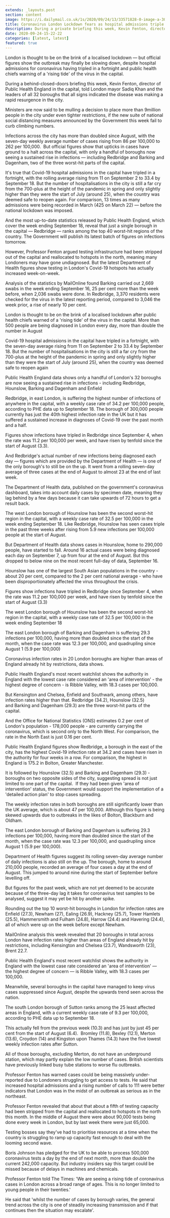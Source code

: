 ```yaml
---
extends: _layouts.post
section: content
image: https://i.dailymail.co.uk/1s/2020/09/24/13/33571828-0-image-a-30_1600952130714.jpg 
title: Coronavirus London Lockdown fears as hospital admissions triple 
description: During a private briefing this week, Kevin Fenton, director of Public Health England in London, told Sadiq Khan that all signs indicated the disease was making a  resurgence in the capital. 
date: 2020-09-24-15-22-22 
categories: [latest, latest] 
featured: true 
--- 
```

London is thought to be on the brink of a localised lockdown — but official figures show the outbreak may finally be slowing down, despite hospital admissions for coronavirus having tripled in a fortnight and public health chiefs warning of a 'rising tide' of the virus in the capital. 

During a behind-closed-doors briefing this week, Kevin Fenton, director of Public Health England in the capital, told London mayor Sadiq Khan and the leaders of all 32 boroughs that all signs indicated the disease was making a rapid resurgence in the city.

Ministers are now said to be mulling a decision to place more than 9million people in the city under even tighter restrictions, if the new suite of national social distancing measures announced by the Government this week fail to curb climbing numbers. 

Infections across the city has more than doubled since August, with the seven-day weekly average number of cases rising from 86 per 100,000 to 262 per 100,000.  But official figures show that upticks in cases have ground to a halt across the capital, with only a handful of boroughs now seeing a sustained rise in infections — including Redbridge and Barking and Dagenham, two of the three worst-hit parts of the capital. 

It's true that Covid-19 hospital admissions in the capital have tripled in a fortnight, with the rolling average rising from 11 on September 2 to 33.4 by September 18. But the number of hospitalisations in the city is still a far cry from the 700-plus at the height of the pandemic in spring and only slightly higher than they were the start of July (around 25), when the country was deemed safe to reopen again. For comparison, 13 times as many admissions were being recorded in March (425 on March 22) — before the national lockdown was imposed.

And the most up-to-date statistics released by Public Health England, which cover the week ending September 18, reveal that just a single borough in the capital — Redbridge — ranks among the top 40 worst-hit regions of the country. The Government will publish its latest batch of figures on infections tomorrow.

However, Professor Fenton argued testing infrastructure had been stripped out of the capital and reallocated to hotspots in the north, meaning many Londoners may have gone undiagnosed. But the latest Department of Health figures show testing in London's Covid-19 hotspots has actually increased week-on-week.

Analysis of the statistics by MailOnline found Barking carried out 2,669 swabs in the week ending September 16, 25 per cent more than the week before, when 2,036 swabs were done. In Redbridge, 3,370 residents were checked for the virus in the latest reporting period, compared to 3,046 the week prior, a rise of nearly 10 per cent. 

London is thought to be on the brink of a localised lockdown after public health chiefs warned of a 'rising tide' of the virus in the capital. More than 500 people are being diagnosed in London every day, more than double the number in August

Covid-19 hospital admissions in the capital have tripled in a fortnight, with the seven-day average rising from 11 on September 2 to 33.4 by September 18. But the number of hospitalisations in the city is still a far cry from the 700-plus at the height of the pandemic in spring and only slightly higher than they were the start of July (around 25), when the country was deemed safe to reopen again

Public Health England data shows only a handful of London's 32 boroughs are now seeing a sustained rise in infections - including Redbridge, Hounslow, Barking and Dagenham and Enfield

Redbridge, in east London, is suffering the highest number of infections of anywhere in the capital, with a weekly case rate of 34.2 per 100,000 people, according to PHE data up to September 18. The borough of 300,000 people currently has just the 40th highest infection rate in the UK but it has suffered a sustained increase in diagnoses of Covid-19 over the past month and a half.

Figures show infections have tripled in Redbridge since September 4, when the rate was 11.2 per 100,000 per week, and have risen by tenfold since the start of August (3.3).

And Redbridge's actual number of new infections being diagnosed each day — figures which are provided by the Department of Health — is one of the only borough's to still be on the up. It went from a rolling seven-day average of three cases at the end of August to almost 23 at the end of last week. 

The Department of Health data, published on the government's coronavirus dashboard, takes into account daily cases by specimen date, meaning they lag behind by a few days because it can take upwards of 72 hours to get a result back. 

The west London borough of Hounslow has been the second worst-hit region in the capital, with a weekly case rate of 32.5 per 100,000 in the week ending September 18. Like Redbridge, Hounslow has seen cases triple in the past three weeks after rising from 5.9 new infections per 100,000 people at the start of August.

But Department of Health data shows cases in Hounslow, home to 290,000 people, have started to fall. Around 16 actual cases were being diagnosed each day on September 7, up from four at the end of August. But this dropped to below nine on the most recent full-day of data, September 16.

Hounslow has one of the largest South Asian populations in the country - about 20 per cent, compared to the 2 per cent national average - who have been disproportionately affected the virus throughout the crisis.

Figures show infections have tripled in Redbridge since September 4, when the rate was 11.2 per 100,000 per week, and have risen by tenfold since the start of August (3.3)

The west London borough of Hounslow has been the second worst-hit region in the capital, with a weekly case rate of 32.5 per 100,000 in the week ending September 18

The east London borough of Barking and Dagenham is suffering 29.3 infections per 100,000, having more than doubled since the start of the month, when the case rate was 12.3 per 100,000, and quadrupling since August 1 (5.9 per 100,000)

Coronavirus infection rates in 20 London boroughs are higher than areas of England already hit by restrictions, data shows.

Public Health England's most recent watchlist shows the authority in England with the lowest case rate considered an 'area of intervention' - the highest degree of concern - is Ribble Valley, with 18.3 cases per 100,000.

But Kensington and Chelsea, Enfield and Southwark, among others, have infection rates higher than that. Redbridge (34.2), Hounslow (32.5) and Barking and Dagenham (29.3) are the three worst-hit parts of the capital. 

And the Office for National Statistics (ONS) estimates 0.2 per cent of London's population - 178,000 people - are currently carrying the coronavirus, which is second only to the North West. For comparison, the rate in the North East is just 0.16 per cent.   

Public Health England figures show Redbridge, a borough in the east of the city, has the highest Covid-19 infection rate at 34.2 and cases have risen in the authority for four weeks in a row. For comparison, the highest in England is 175.2 in Bolton, Greater Manchester. 

It is followed by Hounslow (32.5) and Barking and Dagenham (29.3) - boroughs on two opposite sides of the city, suggesting spread is not just limited to one part of the capital.  If they had been given 'area of intervention' status, the Government would support the implementation of a 'detailed action plan' to stop cases spreading. 

The weekly infection rates in both boroughs are still significantly lower than the UK average, which is about 47 per 100,000. Although this figure is being skewed upwards due to outbreaks in the likes of Bolton, Blackburn and Oldham.

The east London borough of Barking and Dagenham is suffering 29.3 infections per 100,000, having more than doubled since the start of the month, when the case rate was 12.3 per 100,000, and quadrupling since August 1 (5.9 per 100,000).

Department of Health figures suggest its rolling seven-day average number of daily infections is also still on the up. The borough, home to around 210,000 people, recorded an average of four cases a day at the end of August. This jumped to around nine during the start of September before levelling off. 

But figures for the past week, which are not yet deemed to be accurate because of the three-day lag it takes for coronavirus test samples to be analysed, suggest it may yet be hit by another spike.

Rounding out the top 10 worst-hit boroughs in London for infection rates are Enfield (27.3), Newham (27), Ealing (26.9), Hackney (25.7), Tower Hamlets (25.5), Hammersmith and Fulham (24.8), Harrow (24.4) and Havering (24.4), all of which were up on the week before except Newham.

MailOnline analysis this week revealed that 20 boroughs in total across London have infection rates higher than areas of England already hit by restrictions, including Kensington and Chelsea (23.7), Wandsworth (23), Brent 22.7.

Public Health England's most recent watchlist shows the authority in England with the lowest case rate considered an 'area of intervention' — the highest degree of concern — is Ribble Valley, with 18.3 cases per 100,000.  

Meanwhile, several boroughs in the capital have managed to keep virus cases suppressed since August, despite the upwards trend seen across the nation. 

The south London borough of Sutton ranks among the 25 least affected areas in England, with a current weekly case rate of 9.3 per 100,000, according to PHE data up to September 18.

This actually fell from the previous week (10.3) and has just by just 45 per cent from the start of August (6.4).  Bromley (11.8), Bexley (12.1), Merton (13.6), Croydon (14) and Kingston upon Thames (14.3) have the five lowest weekly infection rates after Sutton.

All of those boroughs, excluding Merton, do not have an underground station, which may partly explain the low number of cases. British scientists have previously linked busy tube stations to worse flu outbreaks.

Professor Fenton has warned cases could be being massively under-reported due to Londoners struggling to get access to tests. He said that increased hospital admissions and a rising number of calls to 111 were better indicators that London was in the midst of an outbreak as serious as in the northeast.

Professor Fenton revealed that about that about a fifth of testing capacity had been stripped from the capital and reallocated to hotspots in the north this month. In the middle of August there were about 90,000 tests being done every week in London, but by last week there were just 65,000. 

Testing bosses say they've had to prioritise resources at a time when the country is struggling to ramp up capacity fast enough to deal with the looming second wave. 

Boris Johnson has pledged for the UK to be able to process 500,000 coronavirus tests a day by the end of next month, more than double the current 242,000 capacity. But industry insiders say this target could be missed because of delays in machines and chemicals.

Professor Fenton told The Times: 'We are seeing a rising tide of coronavirus cases in London across a broad range of ages. This is no longer limited to young people in their twenties.' 

He said that 'whilst the number of cases by borough varies, the general trend across the city is one of steadily increasing transmission and if that continues then the situation may escalate'.   



























































